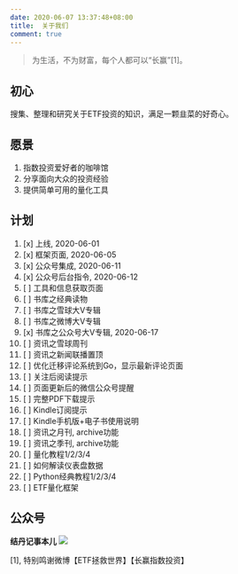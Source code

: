 ```yaml
---
date: 2020-06-07 13:37:48+08:00
title:  关于我们
comment: true
---
```


>为生活，不为财富，每个人都可以“长赢”[1]。

## 初心

搜集、整理和研究关于ETF投资的知识，满足一颗韭菜的好奇心。

## 愿景

1. 指数投资爱好者的咖啡馆
1. 分享面向大众的投资经验
2. 提供简单可用的量化工具

## 计划

1. [x] 上线, 2020-06-01
1. [x] 框架页面, 2020-06-05
1. [x] 公众号集成, 2020-06-11
1. [x] 公众号后台指令, 2020-06-12
1. [ ] 工具和信息获取页面
2. [ ] 书库之经典读物
3. [ ] 书库之雪球大V专辑
4. [ ] 书库之微博大V专辑
5. [x] 书库之公众号大V专辑, 2020-06-17
6. [ ] 资讯之雪球周刊
7. [ ] 资讯之新闻联播置顶
8. [ ] 优化迁移评论系统到Go，显示最新评论页面
9.  [ ] 关注后阅读提示
10. [ ] 页面更新后的微信公众号提醒
11. [ ] 完整PDF下载提示
12. [ ] Kindle订阅提示
13. [ ] Kindle手机版+电子书使用说明
14. [ ] 资讯之月刊, archive功能
15. [ ] 资讯之季刊, archive功能
16. [ ] 量化教程1/2/3/4
17. [ ] 如何解读仪表盘数据
18. [ ] Python经典教程1/2/3/4
20. [ ] ETF量化框架


## 公众号
**结丹记事本儿**
![](weixin.jpg)


[1], 特别鸣谢微博【ETF拯救世界】【长赢指数投资】
